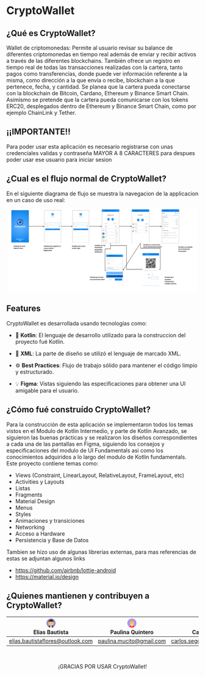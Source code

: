 <h1> CryptoWallet </h1>

## ¿Qué es CryptoWallet?

Wallet de criptomonedas: Permite al usuario revisar su balance de diferentes criptomonedas en tiempo real además de enviar y recibir activos a través de las diferentes blockchains. También ofrece un registro en tiempo real de todas las transacciones realizadas con la cartera, tanto pagos como transferencias, donde puede ver información referente a la misma, como dirección a la que envía o recibe, blockchain a la que pertenece, fecha, y cantidad. Se planea que la cartera pueda conectarse con la blockchain de Bitcoin, Cardano, Ethereum y Binance Smart Chain. Asimismo se pretende que la cartera pueda comunicarse con los tokens ERC20, desplegados dentro de Ethereum y Binance Smart Chain, como por ejemplo ChainLink y Tether.

## ¡¡IMPORTANTE!!

Para poder usar esta aplicación es necesario registrarse con unas credenciales validas y contraseña MAYOR A 8 CARACTERES para despues poder usar ese usuario para iniciar sesion

## ¿Cual es el flujo normal de CryptoWallet?

En el siguiente diagrama de flujo se muestra la navegacion de la applicacion en un caso de uso real:
<p align="center">
  <img src="./app/src/assets/FlowDiagram.jpg" width="500" title="hover text">
</p>

## Features

CryptoWallet es desarrollada usando tecnologías como:

- :iphone: **Kotlin**: El lenguaje de desarrollo utilizado para la construccion del proyecto fué Kotlin.

- :art: **XML**: La parte de diseño se utilizó el lenguaje de marcado XML.

- :gear: **Best Practices**: Flujo de trabajo sólido para mantener el código limpio y estructurado.

- :bulb: **Figma**: Vistas siguiendo las especificaciones para obtener una UI amigable para el usuario.

## ¿Cómo fué construído CryptoWallet?
Para la construcción de esta aplicación se implementaron todos los temas vistos en el Modulo de Kotlin Intermedio, y parte de Kotlin Avanzado, se siguieron las buenas prácticas y se realizaron los diseños correspondientes
a cada una de las pantallas en Figma, siguiendo los consejos y especificaciones del modulo de UI Fundamentals asi como los conocimientos adquiridos a lo largo del modulo de Kotlin fundamentals.
Este proyecto contiene temas como:
- Views (Constraint, LinearLayout, RelativeLayout, FrameLayout, etc)
- Activities y Layouts
- Listas
- Fragments
- Material Design
- Menus
- Styles
- Animaciones y transiciones
- Networking
- Acceso a Hardware
- Persistencia y Base de Datos

Tambien se hizo uso de algunas librerias externas, para mas referencias de estas se adjuntan algunos links

* https://github.com/airbnb/lottie-android
* https://material.io/design

## ¿Quienes mantienen y contribuyen a CryptoWallet?

| [<img src="https://raw.githubusercontent.com/raquellvazquez/to-do/develop/src/assets/boy.png" alt="IE / Edge" width="24px" height="24px" />](https://github.com/EliasBautista)</br>Elias Bautista| [<img src="https://raw.githubusercontent.com/raquellvazquez/to-do/develop/src/assets/girl.png" alt="Safari" width="24px" height="24px" />](https://github.com/PaulinaQuintero)</br>Paulina Quintero| [<img src="https://raw.githubusercontent.com/raquellvazquez/to-do/develop/src/assets/boy.png" alt="Chrome" width="24px" height="24px" />](https://github.com/SuperCS92)</br>Carlos Segovia| [<img src="https://raw.githubusercontent.com/raquellvazquez/to-do/develop/src/assets/boy.png" alt="Safari" width="24px" height="24px" />](https://github.com/AliVillegas95)</br>Ali Villegas ||
| --- | --- | --- | --- | --- |
| elias.bautistaflores@outlook.com | paulina.mucito@gmail.com | carlos.segovia2011@gmail.com | ali.villegas.aquino@gmail.com |

<br>
<p align="center">¡GRACIAS POR USAR CryptoWallet!</p>